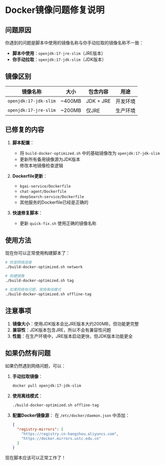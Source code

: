 # Docker镜像问题修复说明

## 问题原因

你遇到的问题是脚本中使用的镜像名称与你手动拉取的镜像名称不一致：

- **脚本中使用**：`openjdk:17-jre-slim`（JRE版本）
- **你手动拉取**：`openjdk:17-jdk-slim`（JDK版本）

## 镜像区别

| 镜像名称 | 大小 | 包含内容 | 用途 |
|---------|------|----------|------|
| `openjdk:17-jdk-slim` | ~400MB | JDK + JRE | 开发环境 |
| `openjdk:17-jre-slim` | ~200MB | 仅JRE | 生产环境 |

## 已修复的内容

1. **脚本配置**：
   - 将 `build-docker-optimized.sh` 中的基础镜像改为 `openjdk:17-jdk-slim`
   - 更新所有备用镜像源为JDK版本
   - 修改本地镜像检查逻辑

2. **Dockerfile更新**：
   - `bgai-service/Dockerfile`
   - `chat-agent/Dockerfile`
   - `deepSearch-service/Dockerfile`
   - 其他服务的Dockerfile已经是正确的

3. **快速修复脚本**：
   - 更新 `quick-fix.sh` 使用正确的镜像名称

## 使用方法

现在你可以正常使用构建脚本了：

```bash
# 检查网络连接
./build-docker-optimized.sh network

# 构建镜像
./build-docker-optimized.sh tag

# 如果网络有问题，使用离线模式
./build-docker-optimized.sh offline-tag
```

## 注意事项

1. **镜像大小**：使用JDK版本会比JRE版本大约200MB，但功能更完整
2. **兼容性**：JDK版本包含JRE，所以不会有兼容性问题
3. **性能**：在生产环境中，JRE版本启动更快，但JDK版本功能更全

## 如果仍然有问题

如果仍然遇到网络问题，可以：

1. **手动拉取镜像**：
   ```bash
   docker pull openjdk:17-jdk-slim
   ```

2. **使用离线模式**：
   ```bash
   ./build-docker-optimized.sh offline-tag
   ```

3. **配置Docker镜像源**：
   在 `/etc/docker/daemon.json` 中添加：
   ```json
   {
     "registry-mirrors": [
       "https://registry.cn-hangzhou.aliyuncs.com",
       "https://docker.mirrors.ustc.edu.cn"
     ]
   }
   ```

现在脚本应该可以正常工作了！
